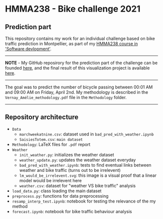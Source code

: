 # HMMA238 - Bike challenge 2021

## Prediction part

This repository contains my work for an individual challenge based on bike traffic prediction in Montpellier, as part of my [HMMA238 course in 'Software devlopment'](https://github.com/bcharlier/HMMA238).

-----
**NOTE** - My GitHub reposirory for the prediction part of the challenge can be founded [here](https://github.com/AmelieVernay/MtpBikeViz), and the final result of this visualization project is available [here](https://amelievernay.pythonanywhere.com/).

-----

The goal was to predict the number of bicycle passing between 00:01 AM and 09:00 AM on Friday, April 2nd. My methodology is described in the `Vernay_Amélie_methodology.pdf` file in the `Methodology` folder.

-----


## Repository architecture

* `Data`
    * `marchweekatnine.csv`: dataset used in `bad_pred_with_weather.ipynb`
    * `SaisiesTotem.csv`: `main dataset`
* `Methodology`: LaTeX files for `.pdf` report
* `Weather`
    * `init_weather.py`: initializes the weather dataset
    * `weather_update.py`: updates the weather dataset everyday
    * `bad_pred_with_weather.ipynb`: tests to find eventual links between weather and bike traffic (turns out to be irrelevent)
    * `lm_would_be_irrelevent.svg`: this image  is a visual proof that a linear model would be irrelevent here 
    * `weather.csv`: dataset for "weather VS bike traffic" analysis
* `load_data.py`: class loading the main dataset
* `preprocess.py`: functions for data preprocessing
* `resamp_interp_test.ipynb`: notebook for testing the relevance of the my method
* `forecast.ipynb`: notebook for bike traffic behaviour analysis